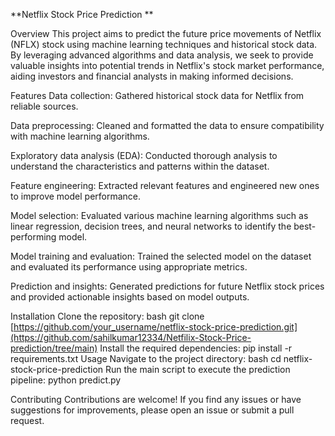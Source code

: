 **Netflix Stock Price Prediction
**


Overview
This project aims to predict the future price movements of Netflix (NFLX) stock using machine learning techniques and historical stock data. By leveraging advanced algorithms and data analysis, we seek to provide valuable insights into potential trends in Netflix's stock market performance, aiding investors and financial analysts in making informed decisions.

Features
Data collection: Gathered historical stock data for Netflix from reliable sources.

Data preprocessing: Cleaned and formatted the data to ensure compatibility with machine learning algorithms.

Exploratory data analysis (EDA): Conducted thorough analysis to understand the characteristics and patterns within the dataset.

Feature engineering: Extracted relevant features and engineered new ones to improve model performance.

Model selection: Evaluated various machine learning algorithms such as linear regression, decision trees, and neural networks to identify the best-performing model.

Model training and evaluation: Trained the selected model on the dataset and evaluated its performance using appropriate metrics.

Prediction and insights: Generated predictions for future Netflix stock prices and provided actionable insights based on model outputs.

Installation
Clone the repository:
bash
git clone [https://github.com/your_username/netflix-stock-price-prediction.git](https://github.com/sahilkumar12334/Netfilix-Stock-Price-prediction/tree/main)
Install the required dependencies:
pip install -r requirements.txt
Usage
Navigate to the project directory:
bash
cd netflix-stock-price-prediction
Run the main script to execute the prediction pipeline:
python predict.py

Contributing
Contributions are welcome! If you find any issues or have suggestions for improvements, please open an issue or submit a pull request.



